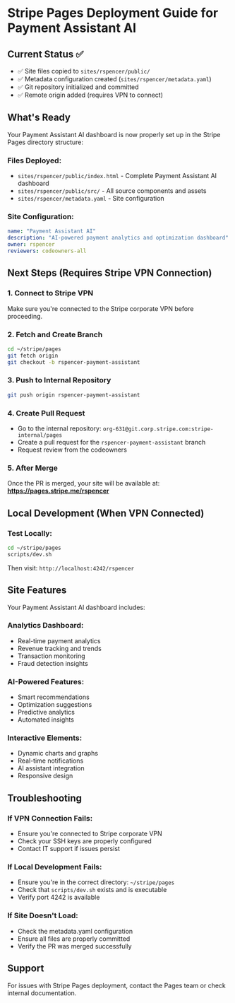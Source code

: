 # Stripe Pages Deployment Guide for Payment Assistant AI

## Current Status ✅
- ✅ Site files copied to `sites/rspencer/public/`
- ✅ Metadata configuration created (`sites/rspencer/metadata.yaml`)
- ✅ Git repository initialized and committed
- ✅ Remote origin added (requires VPN to connect)

## What's Ready
Your Payment Assistant AI dashboard is now properly set up in the Stripe Pages directory structure:

### Files Deployed:
- `sites/rspencer/public/index.html` - Complete Payment Assistant AI dashboard
- `sites/rspencer/public/src/` - All source components and assets
- `sites/rspencer/metadata.yaml` - Site configuration

### Site Configuration:
```yaml
name: "Payment Assistant AI"
description: "AI-powered payment analytics and optimization dashboard"
owner: rspencer
reviewers: codeowners-all
```

## Next Steps (Requires Stripe VPN Connection)

### 1. Connect to Stripe VPN
Make sure you're connected to the Stripe corporate VPN before proceeding.

### 2. Fetch and Create Branch
```bash
cd ~/stripe/pages
git fetch origin
git checkout -b rspencer-payment-assistant
```

### 3. Push to Internal Repository
```bash
git push origin rspencer-payment-assistant
```

### 4. Create Pull Request
- Go to the internal repository: `org-631@git.corp.stripe.com:stripe-internal/pages`
- Create a pull request for the `rspencer-payment-assistant` branch
- Request review from the codeowners

### 5. After Merge
Once the PR is merged, your site will be available at:
**https://pages.stripe.me/rspencer**

## Local Development (When VPN Connected)

### Test Locally:
```bash
cd ~/stripe/pages
scripts/dev.sh
```
Then visit: `http://localhost:4242/rspencer`

## Site Features
Your Payment Assistant AI dashboard includes:

### Analytics Dashboard:
- Real-time payment analytics
- Revenue tracking and trends
- Transaction monitoring
- Fraud detection insights

### AI-Powered Features:
- Smart recommendations
- Optimization suggestions
- Predictive analytics
- Automated insights

### Interactive Elements:
- Dynamic charts and graphs
- Real-time notifications
- AI assistant integration
- Responsive design

## Troubleshooting

### If VPN Connection Fails:
- Ensure you're connected to Stripe corporate VPN
- Check your SSH keys are properly configured
- Contact IT support if issues persist

### If Local Development Fails:
- Ensure you're in the correct directory: `~/stripe/pages`
- Check that `scripts/dev.sh` exists and is executable
- Verify port 4242 is available

### If Site Doesn't Load:
- Check the metadata.yaml configuration
- Ensure all files are properly committed
- Verify the PR was merged successfully

## Support
For issues with Stripe Pages deployment, contact the Pages team or check internal documentation. 